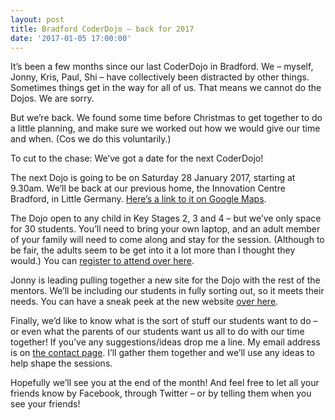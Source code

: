 ```yaml
---
layout: post
title: Bradford CoderDojo – back for 2017
date: '2017-01-05 17:00:00'
---
```

It’s been a few months since our last CoderDojo in Bradford. We  – myself, Jonny, Kris, Paul, Shi – have collectively been distracted by other things. Sometimes things get in the way for all of us. That means we cannot do the Dojos. We are sorry.

But we’re back. We found some time before Christmas to get together to do a little planning, and make sure we worked out how we would give our time and when. (Cos we do this voluntarily.)

To cut to the chase: We’ve got a date for the next CoderDojo!

The next Dojo is going to be on Saturday 28 January 2017, starting at 9.30am. We’ll be back at our previous home, the Innovation Centre Bradford, in Little Germany. [Here’s a link to it on Google Maps](//www.google.co.uk/maps?client=safari&rls=en&q=The+Innovation+Centre+Bradford+(TICB),+Bradford+Digital+Exchange+34,+Peckover+Street,+Little+Germany,+Bradford,+BD1+5BD&oe=UTF-8&gfe_rd=cr&um=1&ie=UTF-8&sa=X&ved=0ahUKEwiT29Ci1anRAhWEIcAKHcnKA3wQ_AUICCgB).

The Dojo open to any child in Key Stages 2, 3 and 4 – but we’ve only space for 30 students. You’ll need to bring your own laptop, and an adult member of your family will need to come along and stay for the session. (Although to be fair, the adults seem to be get into it a lot more than I thought they would.)  You can [register to attend over here](//www.ticbradford.com/index.php?option=com_rsform&view=rsform&formId=81).

Jonny is leading pulling together a new site for the Dojo with the rest of the mentors. We’ll be including our students in fully sorting out, so it meets their needs. You can have a sneak peek at the new website [over here](//bradford-coderdojo.github.io).

Finally, we’d like to know what is the sort of stuff our students want to do – or even what the parents of our students want us all to do with our time together! If you’ve any suggestions/ideas drop me a line. My email address is on [the contact page](/contact). I’ll gather them together and we’ll use any ideas to help shape the sessions.

Hopefully we’ll see you at the end of the month! And feel free to let all your friends know by Facebook, through Twitter – or by telling them when you see your friends!
